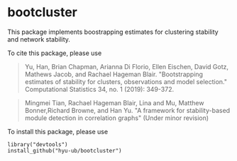 # bootcluster

This package implements boostrapping estimates for clustering stability and network stability. 

To cite this package, please use

> Yu, Han, Brian Chapman, Arianna Di Florio, Ellen Eischen, David Gotz, Mathews Jacob, and Rachael Hageman Blair. "Bootstrapping estimates of stability for clusters, observations and model selection." Computational Statistics 34, no. 1 (2019): 349-372.

> Mingmei Tian, Rachael Hageman Blair, Lina and Mu, Matthew Bonner,Richard Browne, and Han Yu. "A framework for stability-based module detection in correlation graphs" (Under minor revision) 
 
To install this package, please use
```{r, eval=FALSE}
library("devtools")
install_github("hyu-ub/bootcluster")
```
